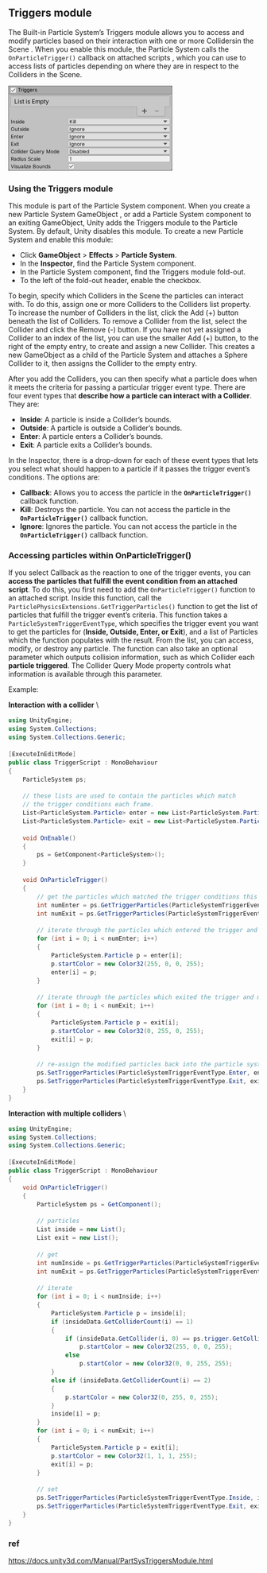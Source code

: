 ## Triggers module

The Built-in Particle System’s Triggers module allows you to access and modify particles based on their interaction with one or more Collidersin the Scene
. When you enable this module, the Particle System calls the `OnParticleTrigger()` callback on attached scripts
, which you can use to access lists of particles depending on where they are in respect to the Colliders in the Scene.


![](../PartSysTriggersModule.png)

### Using the Triggers module
This module is part of the Particle System component. When you create a new Particle System GameObject
, or add a Particle System component to an exiting GameObject, Unity adds the Triggers module to the Particle System. By default, Unity disables this module. To create a new Particle System and enable this module:

-   Click **GameObject** > **Effects** > **Particle System**.
-   In the **Inspector**, find the Particle System component.
-   In the Particle System component, find the Triggers module fold-out.
-   To the left of the fold-out header, enable the checkbox.


To begin, specify which Colliders in the Scene the particles can interact with. To do this, assign one or more Colliders to the Colliders list property. To increase the number of Colliders in the list, click the Add (+) button beneath the list of Colliders. To remove a Collider from the list, select the Collider and click the Remove (-) button. If you have not yet assigned a Collider to an index of the list, you can use the smaller Add (+) button, to the right of the empty entry, to create and assign a new Collider. This creates a new GameObject as a child of the Particle System and attaches a Sphere Collider to it, then assigns the Collider to the empty entry.


After you add the Colliders, you can then specify what a particle does when it meets the criteria for passing a particular trigger event type. There are four event types that **describe how a particle can interact with a Collider**. They are:


-   **Inside**: A particle is inside a Collider’s bounds.
-   **Outside**: A particle is outside a Collider’s bounds.
-   **Enter**: A particle enters a Collider’s bounds.
-   **Exit**: A particle exits a Collider’s bounds.


In the Inspector, there is a drop-down for each of these event types that lets you select what should happen to a particle if it passes the trigger event’s conditions. The options are:

-   **Callback**: Allows you to access the particle in the **`OnParticleTrigger()`** callback function.
-   **Kill**: Destroys the particle. You can not access the particle in the **`OnParticleTrigger()`** callback function.
-   **Ignore**: Ignores the particle. You can not access the particle in the **`OnParticleTrigger()`** callback function.

### Accessing particles within OnParticleTrigger()

If you select Callback as the reaction to one of the trigger events, 
you can **access the particles that fulfill the event condition from an attached script**. 
To do this, you first need to add the `OnParticleTrigger()` function to an attached script. 
Inside this function, call the `ParticlePhysicsExtensions.GetTriggerParticles()` function to get the list of particles that fulfill the trigger event’s criteria. 
This function takes a `ParticleSystemTriggerEventType`, which specifies the trigger event you want to get the particles for (**Inside, Outside, Enter, or Exit**), and a list of Particles which the function populates with the result. 
From the list, you can access, modify, or destroy any particle. The function can also take an optional parameter which outputs collision information, such as which Collider each **particle triggered**. The Collider Query Mode property controls what information is available through this parameter.


Example:

**Interaction with a collider** \
```cs
using UnityEngine;
using System.Collections;
using System.Collections.Generic;

[ExecuteInEditMode]
public class TriggerScript : MonoBehaviour
{
    ParticleSystem ps;

    // these lists are used to contain the particles which match
    // the trigger conditions each frame.
    List<ParticleSystem.Particle> enter = new List<ParticleSystem.Particle>();
    List<ParticleSystem.Particle> exit = new List<ParticleSystem.Particle>();

    void OnEnable()
    {
        ps = GetComponent<ParticleSystem>();
    }

    void OnParticleTrigger()
    {
        // get the particles which matched the trigger conditions this frame
        int numEnter = ps.GetTriggerParticles(ParticleSystemTriggerEventType.Enter, enter);
        int numExit = ps.GetTriggerParticles(ParticleSystemTriggerEventType.Exit, exit);

        // iterate through the particles which entered the trigger and make them red
        for (int i = 0; i < numEnter; i++)
        {
            ParticleSystem.Particle p = enter[i];
            p.startColor = new Color32(255, 0, 0, 255);
            enter[i] = p;
        }

        // iterate through the particles which exited the trigger and make them green
        for (int i = 0; i < numExit; i++)
        {
            ParticleSystem.Particle p = exit[i];
            p.startColor = new Color32(0, 255, 0, 255);
            exit[i] = p;
        }

        // re-assign the modified particles back into the particle system
        ps.SetTriggerParticles(ParticleSystemTriggerEventType.Enter, enter);
        ps.SetTriggerParticles(ParticleSystemTriggerEventType.Exit, exit);
    }
}

```

**Interaction with multiple colliders** \
```cs
using UnityEngine;
using System.Collections;
using System.Collections.Generic;

[ExecuteInEditMode]
public class TriggerScript : MonoBehaviour
{
    void OnParticleTrigger()
    {
        ParticleSystem ps = GetComponent();
 
        // particles
        List inside = new List();
        List exit = new List();
 
        // get
        int numInside = ps.GetTriggerParticles(ParticleSystemTriggerEventType.Inside, inside, out var insideData);
        int numExit = ps.GetTriggerParticles(ParticleSystemTriggerEventType.Exit, exit);
 
        // iterate
        for (int i = 0; i < numInside; i++)
        {
            ParticleSystem.Particle p = inside[i];
            if (insideData.GetColliderCount(i) == 1)
            {
                if (insideData.GetCollider(i, 0) == ps.trigger.GetCollider(0))
                    p.startColor = new Color32(255, 0, 0, 255);
                else
                    p.startColor = new Color32(0, 0, 255, 255);
            }
            else if (insideData.GetColliderCount(i) == 2)
            {
                p.startColor = new Color32(0, 255, 0, 255);
            }
            inside[i] = p;
        }
        for (int i = 0; i < numExit; i++)
        {
            ParticleSystem.Particle p = exit[i];
            p.startColor = new Color32(1, 1, 1, 255);
            exit[i] = p;
        }
 
        // set
        ps.SetTriggerParticles(ParticleSystemTriggerEventType.Inside, inside);
        ps.SetTriggerParticles(ParticleSystemTriggerEventType.Exit, exit);
    }
}


```

### ref
https://docs.unity3d.com/Manual/PartSysTriggersModule.html

